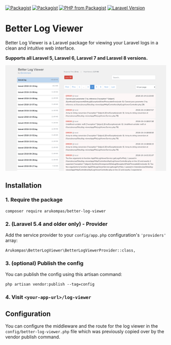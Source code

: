 [![Packagist](https://img.shields.io/packagist/v/arukompas/better-log-viewer.svg)](https://packagist.org/packages/arukompas/better-log-viewer)
[![Packagist](https://img.shields.io/packagist/dm/arukompas/better-log-viewer.svg)](https://packagist.org/packages/arukompas/better-log-viewer)
[![PHP from Packagist](https://img.shields.io/packagist/php-v/arukompas/better-log-viewer.svg)](https://packagist.org/packages/arukompas/better-log-viewer)
[![Laravel Version](https://img.shields.io/badge/Laravel-5.x,%206.x,%207.x,%208.x-brightgreen.svg)](https://packagist.org/packages/arukompas/better-log-viewer)


# Better Log Viewer

Better Log Viewer is a Laravel package for viewing your Laravel logs in a clean and intuitive web interface.

**Supports all Laravel 5, Laravel 6, Laravel 7 and Laravel 8 versions.**


![Better Log Viewer](better-log-viewer.png)


## Installation

### 1. Require the package

```
composer require arukompas/better-log-viewer
```

### 2. (Laravel 5.4 and older only) - Provider

Add the service provider to your `config/app.php` configuration's `'providers'` array:

```
Arukompas\BetterLogViewer\BetterLogViewerProvider::class,
```

### 3. (optional) Publish the config

You can publish the config using this artisan command:
```
php artisan vendor:publish --tag=config
```

### 4. Visit `<your-app-url>/log-viewer`

## Configuration

You can configure the middleware and the route for the log viewer in the `config/better-log-viewer.php` file which was previously copied over by the vendor publish command.
